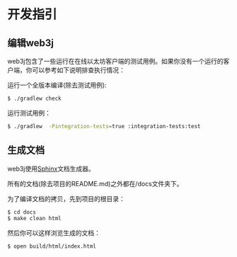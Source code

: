 # 开发指引

## 编辑web3j

web3j包含了一些运行在在线以太坊客户端的测试用例。如果你没有一个运行的客户端，你可以参考如下说明排查执行情况：

运行一个全版本编译\(除去测试用例\):

```bash
$ ./gradlew check
```

运行测试用例：

```bash
$ ./gradlew  -Pintegration-tests=true :integration-tests:test
```

## 生成文档

web3j使用[Sphinx](http://www.sphinx-doc.org/en/stable/)文档生成器。

所有的文档\(除去项目的README.md\)之外都在/docs文件夹下。

为了编译文档的拷贝，先到项目的根目录：

```bash
$ cd docs
$ make clean html
```

然后你可以这样浏览生成的文档：

```bash
$ open build/html/index.html
```

